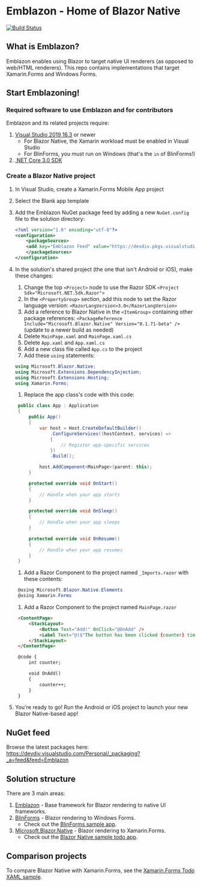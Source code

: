 # Emblazon - Home of Blazor Native

[![Build Status](https://devdiv.visualstudio.com/Personal/_apis/build/status/xamarin.Emblazon?branchName=master)](https://devdiv.visualstudio.com/Personal/_build/latest?definitionId=12095&branchName=master)

## What is Emblazon?

Emblazon enables using Blazor to target native UI renderers (as opposed to web/HTML renderers). This repo contains implementations that target Xamarin.Forms and Windows Forms.


## Start Emblazoning!

### Required software to use Emblazon and for contributors

Emblazon and its related projects require:

1. [Visual Studio 2019 16.3](https://visualstudio.microsoft.com/vs/) or newer
   * For Blazor Native, the Xamarin workload must be enabled in Visual Studio
   * For BlinForms, you must run on Windows (that's the `in` of BlinForms!)
2. [.NET Core 3.0 SDK](https://dotnet.microsoft.com/download)


### Create a Blazor Native project

1. In Visual Studio, create a Xamarin.Forms Mobile App project
1. Select the Blank app template
1. Add the Emblazon NuGet package feed by adding a new `NuGet.config` file to the solution directory:

    ```xml
    <?xml version="1.0" encoding="utf-8"?>
    <configuration>
        <packageSources>
        <add key="Emblazon Feed" value="https://devdiv.pkgs.visualstudio.com/_packaging/Emblazon/nuget/v3/index.json" />
        </packageSources>
    </configuration>
    ```

1. In the solution's shared project (the one that isn't Android or iOS), make these changes:
   1. Change the top `<Project>` node to use the Razor SDK `<Project Sdk="Microsoft.NET.Sdk.Razor">`
   1. In the `<PropertyGroup>` section, add this node to set the Razor language version: `<RazorLangVersion>3.0</RazorLangVersion>`
   1. Add a reference to Blazor Native in the `<ItemGroup>` containing other package references: `<PackageReference Include="Microsoft.Blazor.Native" Version="0.1.71-beta" />` (update to a newer build as needed)
   1. Delete `MainPage.xaml` and `MainPage.xaml.cs`
   1. Delete `App.xaml` and `App.xaml.cs`
   1. Add a new class file called `App.cs` to the project
   1. Add these `using` statements:

   ```c#
   using Microsoft.Blazor.Native;
   using Microsoft.Extensions.DependencyInjection;
   using Microsoft.Extensions.Hosting;
   using Xamarin.Forms;
   ```

   1. Replace the app class's code with this code:

   ```c#
    public class App : Application
    {
        public App()
        {
            var host = Host.CreateDefaultBuilder()
                .ConfigureServices((hostContext, services) =>
                {
                    // Register app-specific services
                })
                .Build();

            host.AddComponent<MainPage>(parent: this);
        }

        protected override void OnStart()
        {
            // Handle when your app starts
        }

        protected override void OnSleep()
        {
            // Handle when your app sleeps
        }

        protected override void OnResume()
        {
            // Handle when your app resumes
        }
    }
   ```

   1. Add a Razor Component to the project named `_Imports.razor` with these contents:

   ```c#
    @using Microsoft.Blazor.Native.Elements
    @using Xamarin.Forms
   ```

   1. Add a Razor Component to the project named `MainPage.razor`

   ```html
    <ContentPage>
        <StackLayout>
            <Button Text="Add!" OnClick="@OnAdd" />
            <Label Text="@($"The button has been clicked {counter} times!")" />
        </StackLayout>
    </ContentPage>

    @code {
        int counter;

        void OnAdd()
        {
            counter++;
        }
    }
   ```
1. You're ready to go! Run the Android or iOS project to launch your new Blazor Native-based app!


## NuGet feed

Browse the latest packages here: https://devdiv.visualstudio.com/Personal/_packaging?_a=feed&feed=Emblazon


## Solution structure

There are 3 main areas:

1. [Emblazon](src/Emblazon) - Base framework for Blazor rendering to native UI frameworks.
2. [BlinForms](src/BlinForms.Framework) - Blazor rendering to Windows Forms.
   * Check out the [BlinForms sample app](samples/BlinFormsSample).
3. [Microsoft.Blazor.Native](src/Microsoft.Blazor.Native) - Blazor rendering to Xamarin.Forms.
   * Check out the [Blazor Native sample todo app](samples/BlazorNativeTodo).


## Comparison projects

To compare Blazor Native with Xamarin.Forms, see the [Xamarin.Forms Todo XAML sample](samples/XamarinFormsTodoXaml/XamarinTodoXaml/XamarinTodoXaml).

